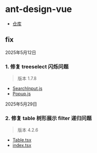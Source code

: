# ant-design-vue

- [仓库](https://github.com/vueComponent/ant-design-vue)

## fix

2025年5月12日

### 1. 修复 treeselect 闪烁问题

> 版本 1.7.8

- [SearchInput.js](ant-deisgn-vue\components\vc-tree-select\src\SearchInput.js)
- [Popup.js](ant-deisgn-vue\components\vc-trigger\Popup.js)

2025年5月29日

### 2. 修复 table 树形展示 filter 递归问题

> 版本 4.2.6

- [Table.tsx](ant-deisgn-vue\components\table\src\Table.tsx)
- [index.tsx](ant-deisgn-vue\components\table\src\hooks\useFilter\index.tsx)
